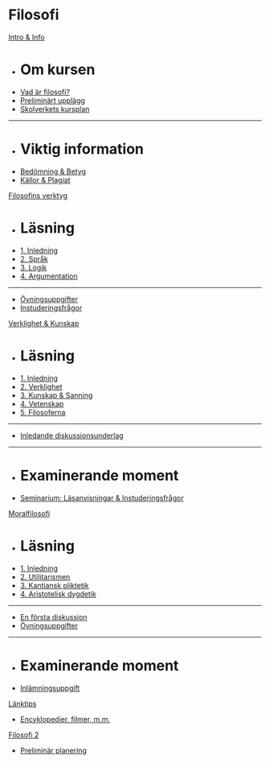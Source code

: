 <script async defer src="//hypothes.is/embed.js"></script>

# Filosofi

[Intro & Info]()

  * # Om kursen
  * [Vad är filosofi?](1_intro/introduktion_filosofi.md)
  * [Preliminärt upplägg](1_intro/planering_upplagg_filosofi.md)
  * [Skolverkets kursplan](1_intro/kursplan.md)
  - - - -
  * # Viktig information
  * [Bedömning & Betyg](1_intro/bedomning.md)
  * [Källor & Plagiat](1_intro/kallhantering.md)
  
[Filosofins verktyg]()

  * # Läsning
  * [1. Inledning](2_fil_verktyg/2_1_inledning.md)
  * [2. Språk](2_fil_verktyg/2_2_sprak.md)
  * [3. Logik](2_fil_verktyg/2_3_logik.md)
  * [4. Argumentation](2_fil_verktyg/2_4_argumentation.md)
  - - - -
  * [Övningsuppgifter](2_fil_verktyg/ovningsuppgifter_fil_verktyg.md)
  * [Instuderingsfrågor](2_fil_verktyg/instuderingsfragor_fil_verktyg.md)
    
[Verklighet & Kunskap]()

  * # Läsning
  * [1. Inledning](3_verklighet_kunskap/3_1_inledning.md)
  * [2. Verklighet](3_verklighet_kunskap/3_2_verkligheten.md)
  * [3. Kunskap & Sanning](3_verklighet_kunskap/3_3_kunskap_sanning.md)
  * [4. Vetenskap](3_verklighet_kunskap/3_4_vetenskapen.md)
  * [5. Filosoferna](3_verklighet_kunskap/3_5_filosoferna.md)

  - - - -
  * [Inledande diskussionsunderlag](3_verklighet_kunskap/diskussion_verklighet_kunskap.md)
  - - - -
  * # Examinerande moment
  * [Seminarium: Läsanvisningar & Instuderingsfrågor](3_verklighet_kunskap/instuderingsfragor_verklighet_kunskap.md)
  
[Moralfilosofi]()

  * # Läsning
  * [1. Inledning](4_moralfilosofi/4_1_inledning.md)
  * [2. Utilitarismen](4_moralfilosofi/4_2_utilitarismen.md)
  * [3. Kantiansk pliktetik](4_moralfilosofi/4_3_pliktetiken.md)
  * [4. Aristotelisk dygdetik](4_moralfilosofi/4_4_dygdetiken.md)
  - - - -
  * [En första diskussion](4_moralfilosofi/moral_en_forsta_diskussion.md)
  * [Övningsuppgifter](4_moralfilosofi/ovningsuppgifter_moralfilosofi.md)
  - - - -
  * # Examinerande moment
  * [Inlämningsuppgift](4_moralfilosofi/moral_inlamning.md)
    
[Länktips]()

  * [Encyklopedier, filmer, m.m.](x_lankar/lanklista.md)

[Filosofi 2]()

  * [Preliminär planering](5_filosofi_2/prel_planering_filosofi_2.md)
  
<!--Ha resurser/länkar, eller filosofi 2 här... -->

